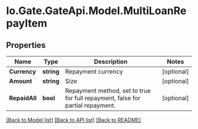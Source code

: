 
# Io.Gate.GateApi.Model.MultiLoanRepayItem

## Properties

Name | Type | Description | Notes
------------ | ------------- | ------------- | -------------
**Currency** | **string** | Repayment currency | [optional] 
**Amount** | **string** | Size | [optional] 
**RepaidAll** | **bool** | Repayment method, set to true for full repayment, false for partial repayment. | [optional] 

[[Back to Model list]](../README.md#documentation-for-models)
[[Back to API list]](../README.md#documentation-for-api-endpoints)
[[Back to README]](../README.md)
